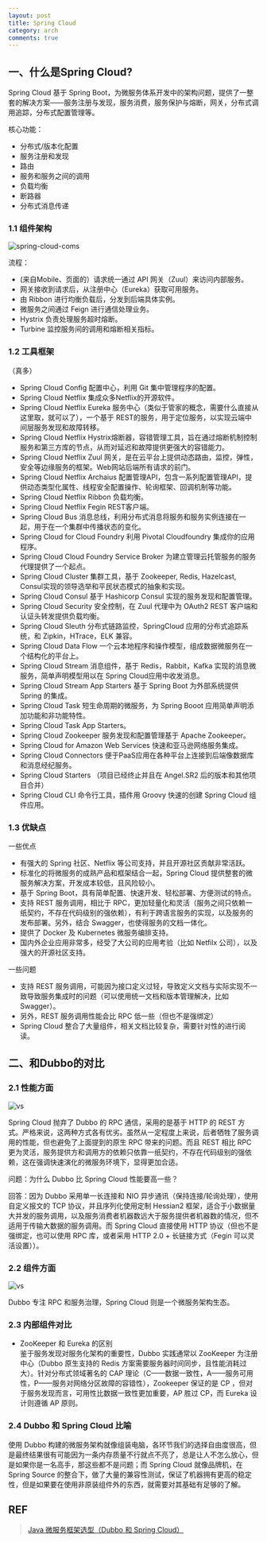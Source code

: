 ```yaml
---
layout: post
title: Spring Cloud
category: arch
comments: true
---
```


## 一、什么是Spring Cloud?

Spring Cloud 基于 Spring Boot，为微服务体系开发中的架构问题，提供了一整套的解决方案——服务注册与发现，服务消费，服务保护与熔断，网关，分布式调用追踪，分布式配置管理等。

核心功能：

- 分布式/版本化配置
- 服务注册和发现
- 路由
- 服务和服务之间的调用
- 负载均衡
- 断路器
- 分布式消息传递

### 1.1 组件架构

![spring-cloud-coms](/images/201812/springcloud-com.png)

流程：

- (来自Mobile、页面的）请求统一通过 API 网关（Zuul）来访问内部服务。
- 网关接收到请求后，从注册中心（Eureka）获取可用服务。
- 由 Ribbon 进行均衡负载后，分发到后端具体实例。
- 微服务之间通过 Feign 进行通信处理业务。
- Hystrix 负责处理服务超时熔断。
- Turbine 监控服务间的调用和熔断相关指标。

### 1.2 工具框架
（真多）

- Spring Cloud Config 配置中心，利用 Git 集中管理程序的配置。
- Spring Cloud Netflix 集成众多Netflix的开源软件。
- Spring Cloud Netflix Eureka 服务中心（类似于管家的概念，需要什么直接从这里取，就可以了），一个基于 REST的服务，用于定位服务，以实现云端中间层服务发现和故障转移。
- Spring Cloud Netflix Hystrix熔断器，容错管理工具，旨在通过熔断机制控制服务和第三方库的节点，从而对延迟和故障提供更强大的容错能力。
- Spring Cloud Netflix Zuul 网关，是在云平台上提供动态路由，监控，弹性，安全等边缘服务的框架。Web网站后端所有请求的前门。
- Spring Cloud Netflix Archaius 配置管理API，包含一系列配置管理API，提供动态类型化属性、线程安全配置操作、轮询框架、回调机制等功能。
- Spring Cloud Netflix Ribbon 负载均衡。
- Spring Cloud Netflix Fegin REST客户端。
- Spring Cloud Bus 消息总线，利用分布式消息将服务和服务实例连接在一起，用于在一个集群中传播状态的变化。
- Spring Cloud for Cloud Foundry 利用 Pivotal Cloudfoundry 集成你的应用程序。
- Spring Cloud Cloud Foundry Service Broker 为建立管理云托管服务的服务代理提供了一个起点。
- Spring Cloud Cluster 集群工具，基于 Zookeeper, Redis, Hazelcast, Consul实现的领导选举和平民状态模式的抽象和实现。
- Spring Cloud Consul 基于 Hashicorp Consul 实现的服务发现和配置管理。
- Spring Cloud Security 安全控制，在 Zuul 代理中为 OAuth2 REST 客户端和认证头转发提供负载均衡。
- Spring Cloud Sleuth 分布式链路监控，SpringCloud 应用的分布式追踪系统，和 Zipkin，HTrace，ELK 兼容。
- Spring Cloud Data Flow 一个云本地程序和操作模型，组成数据微服务在一个结构化的平台上。
- Spring Cloud Stream 消息组件，基于 Redis，Rabbit，Kafka 实现的消息微服务，简单声明模型用以在 Spring Cloud应用中收发消息。
- Spring Cloud Stream App Starters 基于 Spring Boot 为外部系统提供 Spring 的集成。
- Spring Cloud Task 短生命周期的微服务，为 Spring Booot 应用简单声明添加功能和非功能特性。
- Spring Cloud Task App Starters。
- Spring Cloud Zookeeper 服务发现和配置管理基于 Apache Zookeeper。
- Spring Cloud for Amazon Web Services 快速和亚马逊网络服务集成。
- Spring Cloud Connectors 便于PaaS应用在各种平台上连接到后端像数据库和消息经纪服务。
- Spring Cloud Starters （项目已经终止并且在 Angel.SR2 后的版本和其他项目合并）
- Spring Cloud CLI 命令行工具，插件用 Groovy 快速的创建 Spring Cloud 组件应用。

### 1.3 优缺点

一些优点

- 有强大的 Spring 社区、Netflix 等公司支持，并且开源社区贡献非常活跃。
- 标准化的将微服务的成熟产品和框架结合一起，Spring Cloud 提供整套的微服务解决方案，开发成本较低，且风险较小。
- 基于 Spring Boot，具有简单配置、快速开发、轻松部署、方便测试的特点。
- 支持 REST 服务调用，相比于 RPC，更加轻量化和灵活（服务之间只依赖一纸契约，不存在代码级别的强依赖），有利于跨语言服务的实现，以及服务的发布部署。另外，结合 Swagger，也使得服务的文档一体化。
- 提供了 Docker 及 Kubernetes 微服务编排支持。
- 国内外企业应用非常多，经受了大公司的应用考验（比如 Netfilx 公司），以及强大的开源社区支持。

一些问题

- 支持 REST 服务调用，可能因为接口定义过轻，导致定义文档与实际实现不一致导致服务集成时的问题（可以使用统一文档和版本管理解决，比如 Swagger）。
- 另外，REST 服务调用性能会比 RPC 低一些（但也不是强绑定）
- Spring Cloud 整合了大量组件，相关文档比较复杂，需要针对性的进行阅读。

## 二、和Dubbo的对比
### 2.1 性能方面

![vs](/images/201812/dubbo-vs-springcloud.png)

Spring Cloud 抛弃了 Dubbo 的 RPC 通信，采用的是基于 HTTP 的 REST 方式。严格来说，这两种方式各有优劣。虽然从一定程度上来说，后者牺牲了服务调用的性能，但也避免了上面提到的原生 RPC 带来的问题。而且 REST 相比 RPC 更为灵活，服务提供方和调用方的依赖只依靠一纸契约，不存在代码级别的强依赖，这在强调快速演化的微服务环境下，显得更加合适。

问题：为什么 Dubbo 比 Spring Cloud 性能要高一些？

回答：因为 Dubbo 采用单一长连接和 NIO 异步通讯（保持连接/轮询处理），使用自定义报文的 TCP 协议，并且序列化使用定制 Hessian2 框架，适合于小数据量大并发的服务调用，以及服务消费者机器数远大于服务提供者机器数的情况，但不适用于传输大数据的服务调用。而 Spring Cloud 直接使用 HTTP 协议（但也不是强绑定，也可以使用 RPC 库，或者采用 HTTP 2.0 + 长链接方式（Fegin 可以灵活设置））。

### 2.2 组件方面

![vs](/images/201812/dubbo-vs-springcloud2.png)

Dubbo 专注 RPC 和服务治理，Spring Cloud 则是一个微服务架构生态。

### 2.3 内部组件对比

- ZooKeeper 和 Eureka 的区别  
鉴于服务发现对服务化架构的重要性，Dubbo 实践通常以 ZooKeeper 为注册中心（Dubbo 原生支持的 Redis 方案需要服务器时间同步，且性能消耗过大）。针对分布式领域著名的 CAP 理论（C——数据一致性，A——服务可用性，P——服务对网络分区故障的容错性），Zookeeper 保证的是 CP ，但对于服务发现而言，可用性比数据一致性更加重要，AP 胜过 CP，而 Eureka 设计则遵循 AP 原则。

### 2.4 Dubbo 和 Spring Cloud 比喻

使用 Dubbo 构建的微服务架构就像组装电脑，各环节我们的选择自由度很高，但是最终结果很有可能因为一条内存质量不行就点不亮了，总是让人不怎么放心，但是如果你是一名高手，那这些都不是问题；而 Spring Cloud 就像品牌机，在 Spring Source 的整合下，做了大量的兼容性测试，保证了机器拥有更高的稳定性，但是如果要在使用非原装组件外的东西，就需要对其基础有足够的了解。

## REF
> [Java 微服务框架选型（Dubbo 和 Spring Cloud）](http://www.cnblogs.com/xishuai/archive/2018/04/13/dubbo-and-spring-cloud.html)
